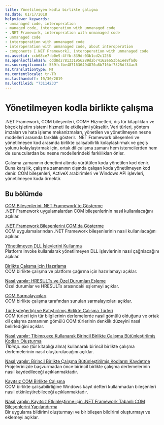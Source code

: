 ```yaml
---
title: Yönetilmeyen kodla birlikte çalışma
ms.date: 01/17/2018
helpviewer_keywords:
- unmanaged code, interoperation
- managed code, interoperation with unmanaged code
- .NET Framework, interoperation with unmanaged code
- unmanaged code
- interoperation with unmanaged code
- interoperation with unmanaged code, about interoperation
- components [.NET Framework], interoperation with unmanaged code
ms.assetid: ccb68ce7-b0e9-4ffb-839d-03b1cd2c1258
ms.openlocfilehash: cdd8d2781331956289d2b74162e653ba1ee8fad6
ms.sourcegitcommit: 559fcfbe4871636494870a8b716bf7325df34ac5
ms.translationtype: MT
ms.contentlocale: tr-TR
ms.lasthandoff: 10/30/2019
ms.locfileid: "73114233"
---
```

# <a name="interoperating-with-unmanaged-code"></a>Yönetilmeyen kodla birlikte çalışma

.NET Framework, COM bileşenleri, COM+ Hizmetleri, dış tür kitaplıkları ve birçok işletim sistemi hizmeti ile etkileşimi yükseltir. Veri türleri, yöntem imzaları ve hata işleme mekanizmaları, yönetilen ve yönetilmeyen nesne modelleri arasında farklılık gösterir. .NET Framework bileşenleri ve yönetilmeyen kod arasında birlikte çalışabilirlik kolaylaştırmak ve geçiş yolunu kolaylaştırmak için, ortak dil çalışma zamanı hem istemcilerden hem de sunuculardan bu nesne modellerindeki farklılıkları önler.

Çalışma zamanının denetimi altında yürütülen koda yönetilen kod denir. Buna karşılık, çalışma zamanının dışında çalışan koda yönetilmeyen kod denir. COM bileşenleri, ActiveX arabirimleri ve Windows API işlevleri, yönetilmeyen koda örnektir.

## <a name="in-this-section"></a>Bu bölümde

[COM Bileşenlerini .NET Framework'te Gösterme](exposing-com-components.md)  
.NET Framework uygulamalardan COM bileşenlerinin nasıl kullanılacağını açıklar.

[.NET Framework Bileşenlerini COM'da Gösterme](exposing-dotnet-components-to-com.md)  
COM uygulamalarından .NET Framework bileşenlerinin nasıl kullanılacağını açıklar.

[Yönetilmeyen DLL İşlevlerini Kullanma](consuming-unmanaged-dll-functions.md)  
Platform Invoke kullanılarak yönetilmeyen DLL işlevlerinin nasıl çağrılacağını açıklar.

[Birlikte Çalışma için Hazırlama](interop-marshaling.md)  
COM birlikte çalışma ve platform çağırma için hazırlamayı açıklar.

[Nasıl yapılır: HRESULTs ve Özel Durumları Eşleme](how-to-map-hresults-and-exceptions.md)  
Özel durumlar ve HRESULTs arasındaki eşlemeyi açıklar.

[COM Sarmalayıcıları](com-wrappers.md)  
COM birlikte çalışma tarafından sunulan sarmalayıcıları açıklar.

[Tür Eşdeğerliği ve Katıştırılmış Birlikte Çalışma Türleri](type-equivalence-and-embedded-interop-types.md)  
COM türleri için tür bilgilerinin derlemelerde nasıl gömülü olduğunu ve ortak dil çalışma zamanının gömülü COM türlerinin denklik düzeyini nasıl belirlediğini açıklar.

[Nasıl yapılır: Tlbimp.exe Kullanarak Birincil Birlikte Çalışma Bütünleştirilmiş Kodları Oluşturma](how-to-generate-primary-interop-assemblies-using-tlbimp-exe.md)  
*Tlbimp. exe* (tür kitaplığı alma) kullanarak birincil birlikte çalışma derlemelerinin nasıl oluşturulacağını açıklar.

[Nasıl yapılır: Birincil Birlikte Çalışma Bütünleştirilmiş Kodlarını Kaydetme](how-to-register-primary-interop-assemblies.md)  
Projelerinizde başvurmadan önce birincil birlikte çalışma derlemelerinin nasıl kaydedileceği açıklanmaktadır.

[Kayıtsız COM Birlikte Çalışma](registration-free-com-interop.md)  
COM birlikte çalışabilirliğine Windows kayıt defteri kullanmadan bileşenleri nasıl etkinleştirebileceği açıklanmaktadır.

[Nasıl yapılır: Kayıtsız Etkinleştirme için .NET Framework Tabanlı COM Bileşenlerini Yapılandırma](configure-net-framework-based-com-components-for-reg.md)  
Bir uygulama bildirimi oluşturmayı ve bir bileşen bildirimi oluşturmayı ve eklemeyi açıklar.
